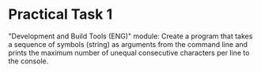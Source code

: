 # Practical Task 1
"Development and Build Tools (ENG)" module:
Create a program that takes a sequence of symbols (string) as arguments from the command line and prints the maximum number of unequal consecutive characters per line to the console.
